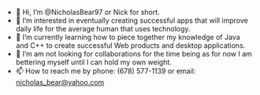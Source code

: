 - 👋 Hi, I’m @NicholasBear97 or Nick for short.
- 👀 I’m interested in eventually creating successful apps that will improve daily life for the average human that uses technology.
- 🌱 I’m currently learning how to piece together my knowledge of Java and C++ to create successful Web products and desktop applications.
- 💞️ I’m am not looking for collaborations for the time being as for now I am bettering myself until I can hold my own weight.
- 📫 How to reach me by phone: (678) 577-1139 or email: nicholas_bear@yahoo.com

<!---
NicholasBear97/NicholasBear97 is a ✨ special ✨ repository because its `README.md` (this file) appears on your GitHub profile.
You can click the Preview link to take a look at your changes.
--->
